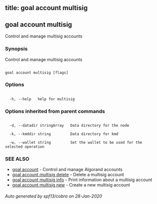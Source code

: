 title: goal account multisig
---
## goal account multisig



Control and manage multisig accounts



### Synopsis



Control and manage multisig accounts



```

goal account multisig [flags]

```



### Options



```

  -h, --help   help for multisig

```



### Options inherited from parent commands



```

  -d, --datadir stringArray   Data directory for the node

  -k, --kmddir string         Data directory for kmd

  -w, --wallet string         Set the wallet to be used for the selected operation

```



### SEE ALSO



* [goal account](../../../account/account/)	 - Control and manage Algorand accounts
* [goal account multisig delete](../delete/)	 - Delete a multisig account
* [goal account multisig info](../info/)	 - Print information about a multisig account
* [goal account multisig new](../new/)	 - Create a new multisig account


###### Auto generated by spf13/cobra on 28-Jan-2020

